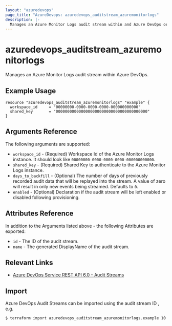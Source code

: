 ```yaml
---
layout: "azuredevops"
page_title: "AzureDevops: azuredevops_auditstream_azuremonitorlogs"
description: |-
  Manages an Azure Monitor Logs audit stream within and Azure DevOps organization.
---
```


# azuredevops_auditstream_azuremonitorlogs

Manages an Azure Monitor Logs audit stream within Azure DevOps.

## Example Usage

```hcl
resource "azuredevops_auditstream_azuremonitorlogs" "example" {
  workspace_id     = "00000000-0000-0000-0000-000000000000"
  shared_key       = "0000000000000000000000000000000000000000"
}
```

## Arguments Reference

The following arguments are supported:

- `workspace_id` - (Required) Workspace Id of the Azure Monitor Logs instance. It should look like `00000000-0000-0000-0000-000000000000`.
- `shared_key` - (Required) Shared Key to authenticate to the Azure Monitor Logs instance.
- `days_to_backfill` - (Optional) The number of days of previously recorded audit data that will be replayed into the stream. A value of zero will result in only new events being streamed. Defaults to `0`.
- `enabled` - (Optional) Declaration if the audit stream will be left enabled or disabled following provisioning.

## Attributes Reference

In addition to the Arguments listed above - the following Attributes are exported:

- `id` - The ID of the audit stream.
- `name` - The generated DisplayName of the audit stream.

## Relevant Links

- [Azure DevOps Service REST API 6.0 - Audit Streams](https://docs.microsoft.com/en-us/rest/api/azure/devops/audit/?view=azure-devops-rest-6.0)

## Import

Azure DevOps Audit Streams can be imported using the audit stream ID , e.g.

```shell
$ terraform import azuredevops_auditstream_azuremonitorlogs.example 10
```
